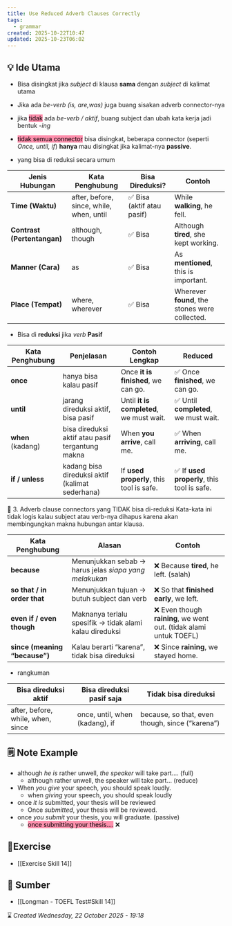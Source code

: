 ```yaml
---
title: Use Reduced Adverb Clauses Correctly
tags:
  - grammar
created: 2025-10-22T10:47
updated: 2025-10-23T06:02
---
```

## 💡 Ide Utama
- Bisa disingkat jika *subject* di klausa **sama** dengan *subject* di kalimat utama  
- Jika ada *be-verb (is, are,was)* juga buang sisakan adverb connector-nya
- jika <mark style="background: #FF5582A6;">tidak</mark> ada *be-verb / aktif*, buang subject dan ubah kata kerja jadi bentuk *-ing*
- <mark style="background: #FF5582A6;">tidak semua connector</mark> bisa disingkat, beberapa connector (seperti *Once, until, if*) **hanya** mau disingkat jika kalimat-nya **passive**.

- yang bisa di reduksi secara umum

| Jenis Hubungan              | Kata Penghubung                          | Bisa Direduksi?           | Contoh                                         |
| --------------------------- | ---------------------------------------- | ------------------------- | ---------------------------------------------- |
| **Time (Waktu)**            | after, before, since, while, when, until | ✅ Bisa (aktif atau pasif) | While **walking**, he fell.                    |
| **Contrast (Pertentangan)** | although, though                         | ✅ Bisa                    | Although **tired**, she kept working.          |
| **Manner (Cara)**           | as                                       | ✅ Bisa                    | As **mentioned**, this is important.           |
| **Place (Tempat)**          | where, wherever                          | ✅ Bisa                    | Wherever **found**, the stones were collected. |

- Bisa di **reduksi** jika *verb* **Pasif**

| Kata Penghubung   | Penjelasan                                       | Contoh Lengkap                           | Reduced                                    |
| ----------------- | ------------------------------------------------ | ---------------------------------------- | ------------------------------------------ |
| **once**          | hanya bisa kalau pasif                           | Once **it is finished**, we can go.      | ✅ Once **finished**, we can go.            |
| **until**         | jarang direduksi aktif, bisa pasif               | Until **it is completed**, we must wait. | ✅ Until **completed**, we must wait.       |
| **when** (kadang) | bisa direduksi aktif atau pasif tergantung makna | When **you arrive**, call me.            | ✅ When **arriving**, call me.              |
| **if / unless**   | kadang bisa direduksi aktif (kalimat sederhana)  | If **used properly**, this tool is safe. | ✅ If **used properly**, this tool is safe. |
🚫 3. Adverb clause connectors yang TIDAK bisa di-reduksi
Kata-kata ini tidak logis kalau subject atau verb-nya dihapus karena akan membingungkan makna hubungan antar klausa.

| Kata Penghubung               | Alasan                                                  | Contoh                                                            |
| ----------------------------- | ------------------------------------------------------- | ----------------------------------------------------------------- |
| **because**                   | Menunjukkan sebab → harus jelas *siapa yang melakukan*  | ❌ Because **tired**, he left. (salah)                             |
| **so that / in order that**   | Menunjukkan tujuan → butuh subject dan verb             | ❌ So that **finished early**, we left.                            |
| **even if / even though**     | Maknanya terlalu spesifik → tidak alami kalau direduksi | ❌ Even though **raining**, we went out. (tidak alami untuk TOEFL) |
| **since (meaning “because”)** | Kalau berarti “karena”, tidak bisa direduksi            | ❌ Since **raining**, we stayed home.                              |
- rangkuman

|Bisa direduksi aktif|Bisa direduksi pasif saja|Tidak bisa direduksi|
|---|---|---|
|after, before, while, when, since|once, until, when (kadang), if|because, so that, even though, since (“karena”)|



## 🗒️ Note Example
-  although *he is* rather unwell, *the speaker* will take part.... (full)
	- although rather unwell, the speaker will take part...  (reduce)
- When *you give* your speech, you should speak loudly.
	- when *giving* your speech, you should speak loudly
- once *it is* submitted, your thesis will be reviewed
	- Once *submitted*, your thesis will be reviewed.
- once *you submit* your thesis, you will graduate. (passive)
	- <mark style="background: #FF5582A6;">once submitting your thesis....</mark> ❌ 

## 💪Exercise 
- [[Exercise Skill 14]]


## 🔗 Sumber
- [[Longman - TOEFL Test#Skill 14]]

⌛ *Created Wednesday, 22 October 2025 - 19:18*